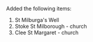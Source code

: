 Added the following items:

1. St Milburga's Well
2. Stoke St Milborough - church
3. Clee St Margaret - church
